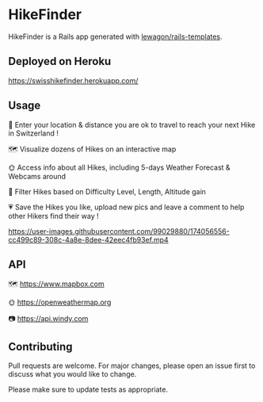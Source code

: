 # HikeFinder
HikeFinder is a Rails app generated with [lewagon/rails-templates](https://github.com/lewagon/rails-templates).

## Deployed on Heroku
https://swisshikefinder.herokuapp.com/

## Usage
🥾 Enter your location & distance you are ok to travel to reach your next Hike in Switzerland !

🗺️ Visualize dozens of Hikes on an interactive map

🌞 Access info about all Hikes, including 5-days Weather Forecast & Webcams around

🔎 Filter Hikes based on Difficulty Level, Length, Altitude gain

💗 Save the Hikes you like, upload new pics and leave a comment to help other Hikers find their way !

https://user-images.githubusercontent.com/99029880/174056556-cc499c89-308c-4a8e-8dee-42eec4fb93ef.mp4

## API
🗺️ https://www.mapbox.com

🌞 https://openweathermap.org

📷 https://api.windy.com

## Contributing
Pull requests are welcome. For major changes, please open an issue first to discuss what you would like to change.

Please make sure to update tests as appropriate.
